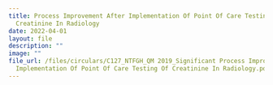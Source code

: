 ```yaml
---
title: Process Improvement After Implementation Of Point Of Care Testing Of
  Creatinine In Radiology
date: 2022-04-01
layout: file
description: ""
image: ""
file_url: /files/circulars/C127_NTFGH_QM 2019_Significant Process Improvement After
  Implementation Of Point Of Care Testing Of Creatinine In Radiology.pdf
---
```

